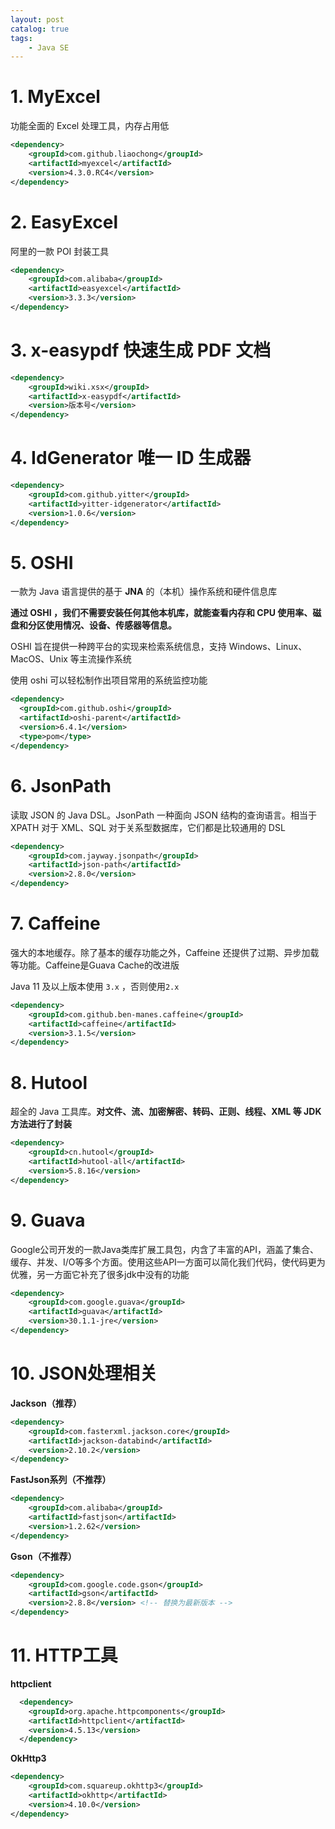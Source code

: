 ```yaml
---
layout: post   	
catalog: true 	
tags:
    - Java SE
---
```






# 1. MyExcel

功能全面的 Excel 处理工具，内存占用低

```xml
<dependency>
    <groupId>com.github.liaochong</groupId>
    <artifactId>myexcel</artifactId>
    <version>4.3.0.RC4</version>
</dependency>
```

# 2. EasyExcel

阿里的一款 POI 封装工具

```xml
<dependency>
    <groupId>com.alibaba</groupId>
    <artifactId>easyexcel</artifactId>
    <version>3.3.3</version>
</dependency>
```

# 3. x-easypdf 快速生成 PDF 文档

```xml
<dependency>
    <groupId>wiki.xsx</groupId>
    <artifactId>x-easypdf</artifactId>
    <version>版本号</version>
</dependency>
```


# 4. IdGenerator 唯一 ID 生成器

```xml
<dependency>
	<groupId>com.github.yitter</groupId>
	<artifactId>yitter-idgenerator</artifactId>
	<version>1.0.6</version>
</dependency>
```

# 5. OSHI

一款为 Java 语言提供的基于 **JNA** 的（本机）操作系统和硬件信息库

**通过 OSHI ，我们不需要安装任何其他本机库，就能查看内存和 CPU 使用率、磁盘和分区使用情况、设备、传感器等信息。**

OSHI 旨在提供一种跨平台的实现来检索系统信息，支持 Windows、Linux、MacOS、Unix 等主流操作系统

使用 oshi 可以轻松制作出项目常用的系统监控功能

```xml
<dependency>
  <groupId>com.github.oshi</groupId>
  <artifactId>oshi-parent</artifactId>
  <version>6.4.1</version>
  <type>pom</type>
</dependency>
```

# 6. JsonPath

读取 JSON 的 Java DSL。JsonPath 一种面向 JSON 结构的查询语言。相当于 XPATH 对于 XML、SQL 对于关系型数据库，它们都是比较通用的 DSL

```xml
<dependency>
    <groupId>com.jayway.jsonpath</groupId>
    <artifactId>json-path</artifactId>
    <version>2.8.0</version>
</dependency>
```

# 7. Caffeine

强大的本地缓存。除了基本的缓存功能之外，Caffeine 还提供了过期、异步加载等功能。Caffeine是Guava Cache的改进版

Java 11 及以上版本使用 `3.x` ，否则使用`2.x`

```xml
<dependency>
    <groupId>com.github.ben-manes.caffeine</groupId>
    <artifactId>caffeine</artifactId>
    <version>3.1.5</version>
</dependency>
```

# 8. Hutool

超全的 Java 工具库。**对文件、流、加密解密、转码、正则、线程、XML 等 JDK 方法进行了封装**

```xml
<dependency>
    <groupId>cn.hutool</groupId>
    <artifactId>hutool-all</artifactId>
    <version>5.8.16</version>
</dependency>
```

# 9. Guava

Google公司开发的一款Java类库扩展工具包，内含了丰富的API，涵盖了集合、缓存、并发、I/O等多个方面。使用这些API一方面可以简化我们代码，使代码更为优雅，另一方面它补充了很多jdk中没有的功能

```xml
<dependency>
    <groupId>com.google.guava</groupId>
    <artifactId>guava</artifactId>
    <version>30.1.1-jre</version>
</dependency>
```

# 10. JSON处理相关

**Jackson（推荐）**
```xml
<dependency>
    <groupId>com.fasterxml.jackson.core</groupId>
    <artifactId>jackson-databind</artifactId>
    <version>2.10.2</version>
</dependency>
```

**FastJson系列（不推荐）**
```xml
<dependency>
    <groupId>com.alibaba</groupId>
    <artifactId>fastjson</artifactId>
    <version>1.2.62</version>
</dependency>
```

**Gson（不推荐）**
```xml
<dependency>
	<groupId>com.google.code.gson</groupId>
	<artifactId>gson</artifactId>
	<version>2.8.8</version> <!-- 替换为最新版本 -->
</dependency>
```

# 11. HTTP工具

**httpclient**

```xml
  <dependency>
    <groupId>org.apache.httpcomponents</groupId>
    <artifactId>httpclient</artifactId>
    <version>4.5.13</version>
  </dependency>
```

**OkHttp3**

```xml
<dependency>
    <groupId>com.squareup.okhttp3</groupId>
    <artifactId>okhttp</artifactId>
    <version>4.10.0</version>
</dependency>
```